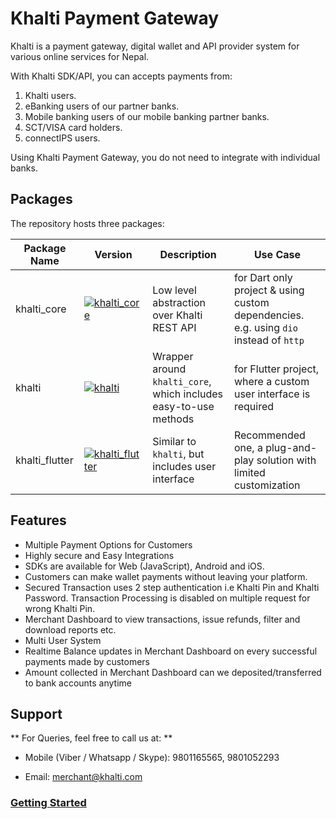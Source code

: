 # Khalti Payment Gateway

Khalti is a payment gateway, digital wallet and API provider system for
various online services for Nepal.

With Khalti SDK/API, you can accepts payments from:

1. Khalti users.
2. eBanking users of our partner banks.
3. Mobile banking users of our mobile banking partner banks.
4. SCT/VISA card holders.
5. connectIPS users.

Using Khalti Payment Gateway, you do not need to integrate with individual banks.

## Packages

The repository hosts three packages:

Package Name    | Version                                                                                                                | Description                                                      | Use Case
-------------   | ---------------------------------------------------------------------------------------------------------------------  | --------------------------------------------------------------   | --------------------------------------------------------------------------------------
khalti_core     | [![khalti_core](https://img.shields.io/pub/v/khalti_core.svg)](https://pub.dartlang.org/packages/khalti_core)          | Low level abstraction over Khalti REST API                       | for Dart only project & using custom dependencies. e.g. using `dio` instead of `http`
khalti          | [![khalti](https://img.shields.io/pub/v/khalti.svg)](https://pub.dartlang.org/packages/khalti)                         | Wrapper around `khalti_core`, which includes easy-to-use methods | for Flutter project, where a custom user interface is required
khalti_flutter  | [![khalti_flutter](https://img.shields.io/pub/v/khalti_flutter.svg)](https://pub.dartlang.org/packages/khalti_flutter) | Similar to `khalti`, but includes user interface                 | Recommended one, a plug-and-play solution with limited customization


## Features

* Multiple Payment Options for Customers
* Highly secure and Easy Integrations
* SDKs are available for Web (JavaScript), Android and iOS.
* Customers can make wallet payments without leaving your
  platform.
* Secured Transaction uses 2 step authentication i.e Khalti Pin and Khalti Password.
  Transaction Processing is disabled on multiple request for wrong Khalti Pin.
* Merchant Dashboard to view transactions, issue refunds, filter and download reports etc.
* Multi User System
* Realtime Balance updates in Merchant Dashboard on every successful payments made by customers
* Amount collected in Merchant Dashboard can we deposited/transferred to bank accounts anytime

## Support
** For Queries, feel free to call us at: **

* Mobile (Viber / Whatsapp / Skype): 9801165565, 9801052293

* Email: merchant@khalti.com

### [Getting Started](https://docs.khalti.com/getting-started/)